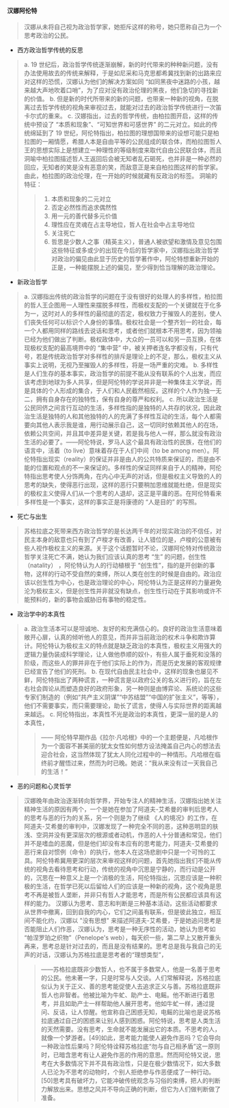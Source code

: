 #### 汉娜阿伦特
> 汉娜从未将自己视为政治哲学家，她拒斥这样的称号，她只愿称自己为一个思考政治的公民。
* 西方政治哲学传统的反思
> a. 19 世纪后，政治哲学传统逐渐崩解，新的时代带来的种种新问题，没有办法使用故去的传统来解释，于是如尼采和马克思都希冀找到新的出路来应对这样的恐慌，汉娜认为他们的解决方案如同 “如同黑夜中迷路的小孩，越来越大声地吹着口哨”，为了应对没有政治伦理的黑夜，他们急切的寻找新的价值。
> b. 但是新的时代所带来的新的问题，也带来一种新的视角，在脱离过去哲学传统的视角来审视过去，就能对过去的政治哲学传统进行一次笛卡尔式的重来。
> c. 汉娜指出，过去的哲学传统，由柏拉图开启，这样的传统中预设了 “本质和现象”、“可知世界和可感世界” 的二元对立。如此的传统绵延到了 19 世纪，阿伦特指出，柏拉图的理想国带来的设想可能只是柏拉图的一厢情愿，希腊人本是自由平等的公民组成的联合体，而柏拉图哲人王的思想实际上是想建立一种理性的等级制度来取代自由公民联合体，而且洞喻中柏拉图描述哲人王返回后会被无知者乱石砸死，也并非是一种必然的回应，无知者的笑是没有恶意的笑，而敌意正是来自柏拉图这样的哲学家。由此，柏拉图的政治伦理，在一开始的时候就藏有反政治的标签。
> 洞喻的特征：
> > 1. 本质和现象的二元对立
> > 2. 否定必然性而追求偶然性
> > 3. 用一元的善代替多元价值
> > 4. 理性应在灵魂在占主导地位，哲人在社会中占主导地位
> > 5. 关注死亡
> > 6. 哲思是少数人之事（精英主义），普通人被欲望和激情及意见包围
> 这些特征或多或少的出现在今后的哲学家中，汉娜指出政治哲学对政治的偏见由此显于历史的哲学著作中，阿伦特想重新开始的正是，一种能摆脱上述的偏见，至少得到恰当理解的政治理论。

* 新政治哲学
> a. 汉娜指出传统的政治哲学的问题在于没有很好的处理人的多样性，柏拉图的哲人王企图用一人理性来摆脱多样性，而极权支配的一个关键就在于化多为一，这时对人的多样性的最彻底的否定，极权致力于摧毁人的差别，使人们丧失任何可以标识个人身份的事情。极权社会是一个整齐划一的社会，每一个人都用同样的路线去说话和思考，或者他们就根本不用思考，因为领袖已经为他们做出了判断。极权政体中，大众的一员可以和另一员互换，在体现极权支配的最高境界中的 “集中营” 中，被关押者连名字都没有，只有代号，若是传统政治哲学对多样性的排斥是理论上的不足，那么，极权主义从事实上说明，无视乃至摧毁人的多样性，将是一场严重的灾难。 
> b. 多样性是人们生存的基本事实，政治哲学的前提不能从没有联系的个人出发，而应该考虑到地球为多人共享，但是阿伦特的学说并非是一种集体主义学说，而是具体的个人形成的集合，于人们和人民截然相反。这样的个人作为独一无二，拥有自身存在的独特性，保有自身的尊严和权利。
> c. 所以政治生活是公民同侪之间言行互动的生活，多样性指的是独特的人共存的状况，因此政治生活是独特的人和其他独特的人的充满了多样性互动的生活，每个人都需要向其他人表示我是谁，用行动展示自己，这一切同时依赖其他人的在场，依赖公共空间，并且其中差异是关键，若是我与他人一样，那么就没有政治生活的必要了。——阿伦特说，罗马人这个最具有政治性的民族，在他们的语言中，活着（to live）意味着存在于人们中间（to be among men）。阿伦特指出现实（reality）的保证并非是由人的公共特质来保证的，而是由不能的位置和观点的不一来保证的。多样性的保证同样来自于人的精神，阿伦特指出思考使人分饰两角，在内心中无声的对话，但是极权主义导致的人的思考的缺失，使得恶行出现，这样的恶行只要稍加思维就能杜绝，但是现实的极权主义使得人们从一个思考的人退却，这正是平庸的恶。在阿伦特看来多样性是一个事实，这样的事实正是将康德的 “人是目的” 的写照。

* 死亡与出生
> 苏格拉底之死带来西方政治哲学的是长达两千年的对现实政治的不信任，对民主本身的敌意也只有到了卢梭才有改善，让人错位的是，卢梭的公意被有些人视作极权主义的来源。关于这个话题暂时不论，汉娜阿伦特对传统政治哲学关注死亡不满，她认为我们应该认真的思考 “生” 的问题，创生性（natality） ，阿伦特认为人的行动植根于 “创生性”，指的是开创新的事物，这样的行动不受自然的束缚，所以人类在创生的时候是自由的。政治应该以创生性为中心，也是政治理论的中心，阿伦特认为正是这样的力量避免沦为极权主义，但是创生性并非就没有缺点，创生性行动在于其影响或许不能预料的，新的事物会威胁旧有事物的稳定性。

* 政治学中的本真性
> a. 政治生活本可以是坦诚地、友好的和充满信心的。良好的政治生活意味着敞开心扉，认真的倾听他人的意见，而并非当前政治的权术斗争和欺诈算计。阿伦特认为极权主义的特点就是缺乏政治的本真性，极权主义用强大的逻辑力量伪装成科学理论，让人做他恭顺的奴仆，有些人属于垂死和没落的阶级，而这些人的罪并非在于他们实际上的作为，而是历史发展的客观规律已经宣告了他们的死刑。
> b. 在现代自由民主社会中，这样的现象也屡见不鲜，阿伦特指出了两种谎言，一种谎言是以政府公关的名义进行的，旨在左右社会舆论从而塑造良好的政府形象，另一种则是由博弈论、系统论的这些专家们制造的（例如“共产主义阴谋”“中苏结盟”“中国的扩张主义”，等等），他们不需要事实，而只需要理论，助长了谎言，使得人与实际世界的距离越来越远。
> c. 阿伦特指出，本真性不光是政治的本真性，更深一层的是人的本真性，
> 
>> —— 阿伦特早期作品《拉尔·凡哈根》中的一个主题便是，凡哈根作为一个面容不甚美丽的犹太女性如何想方设法掩盖自己内心的想法去迎合社会，这当然体现了犹太人同化过程中的一种情形。凡哈根在临终前才醒悟过来，然而为时已晚。她说：“我从来没有过一天我自己的生活！”

* 恶的问题和心灵哲学

> 汉娜晚年由政治逐渐转向哲学界，开始专注人的精神生活，汉娜指出她关注精神生活的原因有两个，一个是她在参加了阿道夫-艾希曼的审判后思考人的思考与恶的行为的关系，另一个则是为了继续 《人的境况》的工作，在阿道夫-艾希曼的审判中，汉娜发现了一种完全不同的恶，这种恶明显的肤浅、空洞并没有更深层次的根源或者动机，作恶的人十分普通和常见，他们并不是嗜血的恶魔，但是他们却没有本应有的思考能力，阿道夫-艾希曼的恶行来自对惯例（命令）的执行，他本人在这场悲剧中只是一个可怜的工具。阿伦特希冀用更深的层次来审视这样的问题，首先她指出我们不能从传统的视角去看待思考和行动，传统的视角中沉思是宁静的，而行动是公开的，沉思在一种意义上是一个消极的生活，阿伦特指出，沉思应该是一种积极的生活，在哲学已死以后留给人们的应该是一种新的视角，这个视角是思考不再是被哲人垄断，并非只有哲人才能思考，而是所有公民都应该具有这样的能力。
> 汉娜认为思考、意志和判断是三种基本活动，这些活动都要求从世界中撤离，回到自我的内心，它们之间虽有联系，但是彼此独立，相互间不能化约，汉娜以 "没有思想" 来描述阿道夫-艾希曼，于是她追问思考是否能阻止人们作恶，汉娜认为，思考是一种无序性的活动，她认为思考如 “帕涅罗珀之织物”（Penelope's web），每天织一些，第二早上又散开重头再来，思考总是针对过去的，而且是没有结果的。思考总是我与我自己的无声的对话，汉娜认为苏格拉底是思考者的“理想类型”，
>> ——苏格拉底既非少数哲人，也不属于多数常人，他是一名善于思考的公民。他未著一字，只是时常与人交谈。人们常解释说，苏格拉底似认为关于正义、善的思考能促使人去追求正义与善。苏格拉底既非哲人也非智者。他被比喻为牛虻、助产士、电鳐。他不断进行着思考，并且如助产士一样帮助他人展开思考。他如牛虻一样，通过提问、反诘，让人惊醒。他宣称自己困惑无知，电鳐的比喻也是说苏格拉底通过自己的困惑来让别人感到困惑。阿伦特说，思考是人类生活的天然需要。没有思考，生命就不能发展出它的本质。不思考的人，就像一个梦游者。[49]如此，思考能力能使人避免作恶吗？它会导向一种政治性后果吗？阿伦特诠释苏格拉底“勿与自己相矛盾”这一原则时，已暗含思考有让人避免作恶的作用的意思。然而阿伦特又说，思考在大多数情况下并不具有政治性，只是在极少数情况下，如大多数人已沦为不思考的动物时，个别人拒绝参与作恶便成了一种行动。[50]思考具有破坏力，它能冲破传统观念与习俗的束缚，把人的判断力解放出来。思想之风并不导向正确的判断，但它为人们做判断做了准备。
